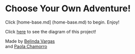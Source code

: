 # Choose Your Own Adventure!  

Click [home-base.md] (home-base.md) to begin. Enjoy!   

Click [here](https://docs.google.com/a/hstat.org/drawings/d/1sirI65yHMMrQP5IUkShbfZmP3g9x448KpatkXNyusKI/edit?usp=sharing) to see the diagram of this project!  

Made by [Belinda Vargas](https://github.com/belindav8567)    
and [Paola Chamorro](https://github.com/paolac8171)  